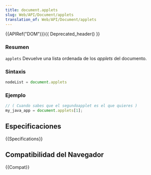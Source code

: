 ```yaml
---
title: document.applets
slug: Web/API/Document/applets
translation_of: Web/API/Document/applets
---
```


{{APIRef("DOM")}}{{ Deprecated_header() }}

### Resumen

`applets` Devuelve una lista ordenada de los
_applets_
del documento.

### Sintaxis

```js
nodeList = document.applets
```

### Ejemplo

```js
// ( Cuando sabes que el segundoapplet es el que quieres )
my_java_app = document.applets[1];
```

## Especificaciones

{{Specifications}}

## Compatibilidad del Navegador

{{Compat}}

